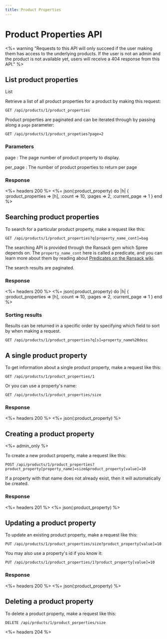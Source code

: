 ```yaml
---
title: Product Properties
---
```


# Product Properties API

<%= warning "Requests to this API will only succeed if the user making them has access to the underlying products. If the user is not an admin and the product is not available yet, users will receive a 404 response from this API." %>

## List product properties

List

Retrieve a list of all product properties for a product by making this request:

    GET /api/products/1/product_properties

Product properties are paginated and can be iterated through by passing along a `page` parameter:

    GET /api/products/1/product_propeties?page=2

### Parameters

page
: The page number of product property to display.

per_page
: The number of product properties to return per page

### Response

<%= headers 200 %>
<%= json(:product_property) do |h|
{ :product_properties => [h],
  :count => 10,
  :pages => 2,
  :current_page => 1 }
end %>

## Searching product properties

To search for a particular product property, make a request like this:

    GET /api/products/1/product_properties?q[property_name_cont]=bag

The searching API is provided through the Ransack gem which Spree depends on. The `property_name_cont` here is called a predicate, and you can learn more about them by reading about [Predicates on the Ransack wiki](https://github.com/ernie/ransack/wiki/Basic-Searching).

The search results are paginated.

### Response

<%= headers 200 %>
<%= json(:product_property) do |h|
 { :product_properties => [h],
   :count => 10,
   :pages => 2,
   :current_page => 1 }
end %>

### Sorting results

Results can be returned in a specific order by specifying which field to sort by when making a request.

    GET /api/products/1/product_properties?q[s]=property_name%20desc

## A single product property

To get information about a single product property, make a request like this:

    GET /api/products/1/product_properties/1

Or you can use a property's name:

    GET /api/products/1/product_properties/size

### Response

<%= headers 200 %>
<%= json(:product_property) %>

## Creating a product property

<%= admin_only %>

To create a new product property, make a request like this:

    POST /api/products/1/product_properties?product_property[property_name]=size&product_property[value]=10

If a property with that name does not already exist, then it will automatically be created.

### Response

<%= headers 201 %>
<%= json(:product_property) %>

## Updating a product property

To update an existing product property, make a request like this:

    PUT /api/products/1/product_properties/size?product_property[value]=10

You may also use a property's id if you know it:

    PUT /api/products/1/product_properties/1?product_property[value]=10

### Response

<%= headers 200 %>
<%= json(:product_property) %>

## Deleting a product property

To delete a product property, make a request like this:

    DELETE /api/prducts/1/product_porperties/size

<%= headers 204 %>


